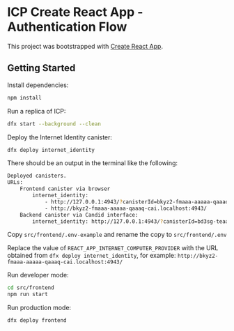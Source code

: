 # ICP Create React App - Authentication Flow

This project was bootstrapped with [Create React App](https://github.com/facebook/create-react-app).

## Getting Started

Install dependencies:

```bash
npm install
```

Run a replica of ICP:

```bash
dfx start --background --clean
```

Deploy the Internet Identity canister:

```bash
dfx deploy internet_identity
```

There should be an output in the terminal like the following:

```bash
Deployed canisters.
URLs:
    Frontend canister via browser
        internet_identity:
            - http://127.0.0.1:4943/?canisterId=bkyz2-fmaaa-aaaaa-qaaaq-cai
            - http://bkyz2-fmaaa-aaaaa-qaaaq-cai.localhost:4943/
    Backend canister via Candid interface:
        internet_identity: http://127.0.0.1:4943/?canisterId=bd3sg-teaaa-aaaaa-qaaba-cai&id=bkyz2-fmaaa-aaaaa-qaaaq-cai
```

Copy `src/frontend/.env-example` and rename the copy to `src/frontend/.env`

Replace the value of `REACT_APP_INTERNET_COMPUTER_PROVIDER` with the URL obtained from `dfx deploy internet_identity`, for example: `http://bkyz2-fmaaa-aaaaa-qaaaq-cai.localhost:4943/`

Run developer mode:

```bash
cd src/frontend
npm run start
```

Run production mode:

```bash
dfx deploy frontend
```
